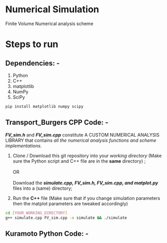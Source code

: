 # Numerical Simulation
Finite Volume Numerical analysis scheme <br>

# Steps to run
## Dependencies: -
1. Python
2. C++ 
2. matplotlib
3. NumPy
4. SciPy
```bash
pip install matplotlib numpy scipy
```

## Transport_Burgers CPP Code: -
***FV_sim.h*** and ***FV_sim.cpp*** constitute A CUSTOM NUMERICAL ANALYSIS LIBRARY that contains _all the numerical analysis functions and scheme implementations._   
  1. Clone / Download this git repository into your _working directory_ (Make sure the Python script and C++ file are in the **same** directory) ; <br><br> OR <br><br> Download the _**simulate.cpp, FV_sim.h, FV_sim.cpp, and matplot.py**_ files into a (same) directory;
    
  2. Run the **C++** file (Make sure that if you change simulation parameters then the matplot parameters are tweaked accordingly)

```bash
cd [YOUR_WORKING_DIRECTORY]
g++ simulate.cpp FV_sim.cpp -o simulate && ./simulate
```

## Kuramoto Python Code: -

